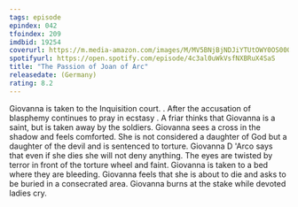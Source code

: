 ```yaml
---
tags: episode
epindex: 042
tfoindex: 209
imdbid: 19254
coverurl: https://m.media-amazon.com/images/M/MV5BNjBjNDJiYTUtOWY0OS00OGVmLTg2YzctMTE0NzVhODM1ZWJmXkEyXkFqcGdeQXVyNjU0OTQ0OTY@._V1_SX202_CR0,0,202,300_.jpg
spotifyurl: https://open.spotify.com/episode/4c3al0uWkVsfNXBRuX4SaS
title: "The Passion of Joan of Arc"
releasedate: (Germany)
rating: 8.2
---
```


Giovanna is taken to the Inquisition court. . After the accusation of blasphemy continues to pray in ecstasy . A friar thinks that Giovanna is a saint, but is taken away by the soldiers. Giovanna sees a cross in the shadow and feels comforted. She is not considered a daughter of God but a daughter of the devil and is sentenced to torture. Giovanna D 'Arco says that even if she dies she will not deny anything. The eyes are twisted by terror in front of the torture wheel and faint. Giovanna is taken to a bed where they are bleeding. Giovanna feels that she is about to die and asks to be buried in a consecrated area. Giovanna burns at the stake while devoted ladies cry.